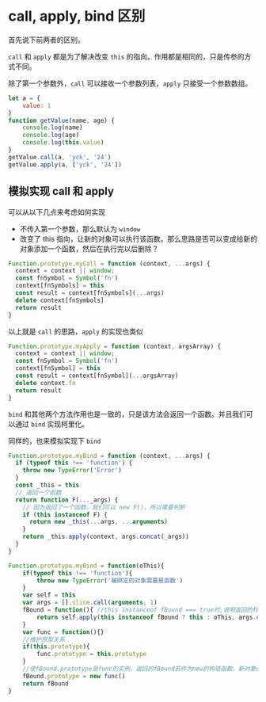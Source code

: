 # call, apply, bind 区别

首先说下前两者的区别。

`call` 和 `apply` 都是为了解决改变 `this` 的指向。作用都是相同的，只是传参的方式不同。

除了第一个参数外，`call` 可以接收一个参数列表，`apply` 只接受一个参数数组。

```js
let a = {
    value: 1
}
function getValue(name, age) {
    console.log(name)
    console.log(age)
    console.log(this.value)
}
getValue.call(a, 'yck', '24')
getValue.apply(a, ['yck', '24'])
```

## 模拟实现 call 和 apply

可以从以下几点来考虑如何实现

- 不传入第一个参数，那么默认为 `window`
- 改变了 this 指向，让新的对象可以执行该函数。那么思路是否可以变成给新的对象添加一个函数，然后在执行完以后删除？

```js
Function.prototype.myCall = function (context, ...args) {
  context = context || window;
  const fnSymbol = Symbol('fn')
  context[fnSymbols] = this
  const result = context[fnSymbols](...args)
  delete context[fnSymbols]
  return result
}
```

 以上就是 `call` 的思路，`apply` 的实现也类似

```js
Function.prototype.myApply = function (context, argsArray) {
  context = context || window;
  const fnSymbol = Symbol('fn')
  context[fnSymbol] = this
  const result = context[fnSymbol](...argsArray)
  delete context.fn
  return result
}
```

`bind` 和其他两个方法作用也是一致的，只是该方法会返回一个函数。并且我们可以通过 `bind` 实现柯里化。

同样的，也来模拟实现下 `bind`

```js
Function.prototype.myBind = function (context, ...args) {
  if (typeof this !== 'function') {
    throw new TypeError('Error')
  }
  const _this = this
  // 返回一个函数
  return function F(..._args) {
    // 因为返回了一个函数，我们可以 new F()，所以需要判断
    if (this instanceof F) {
      return new _this(...args, ...arguments)
    }
    return _this.apply(context, args.concat(_args))
  }
}
```

```js
Function.prototype.myBind = function(oThis){
    if(typeof this !== 'function'){
        throw new TypeError('被绑定的对象需要是函数')
    }
    var self = this
    var args = [].slice.call(arguments, 1)
    fBound = function(){ //this instanceof fBound === true时,说明返回的fBound被当做new的构造函数调用
        return self.apply(this instanceof fBound ? this : oThis, args.concat([].slice.call(arguments)))
    }
    var func = function(){}
    //维护原型关系
    if(this.prototype){
        func.prototype = this.prototype
    }
    //使fBound.prototype是func的实例，返回的fBound若作为new的构造函数，新对象的__proto__就是func的实例
    fBound.prototype = new func()
    return fBound
}

```
